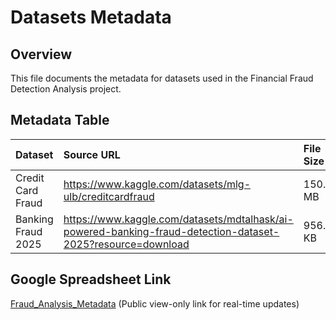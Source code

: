 # Datasets Metadata

## Overview
This file documents the metadata for datasets used in the Financial Fraud Detection Analysis project.

## Metadata Table
|Dataset            |Source URL                                                                                                  |File Size | Transactions|Fraud %  |Features |Anonymized      |
|:------------------|:-----------------------------------------------------------------------------------------------------------|:---------|------------:|:--------|:--------|:---------------|
|Credit Card Fraud  |https://www.kaggle.com/datasets/mlg-ulb/creditcardfraud                                                     |150.83 MB |       284807|0.17%    |31       |Yes             |
|Banking Fraud 2025 |https://www.kaggle.com/datasets/mdtalhask/ai-powered-banking-fraud-detection-dataset-2025?resource=download |956.51 KB |        10000|Balanced |TBD      |Yes (Synthetic) |

## Google Spreadsheet Link
[Fraud_Analysis_Metadata](https://docs.google.com/spreadsheets/d/121Be8E4Lc8FFIsyHOlb7Fyptg1WFfjRx8JG446OY6wY/edit?usp=sharing) (Public view-only link for real-time updates)
